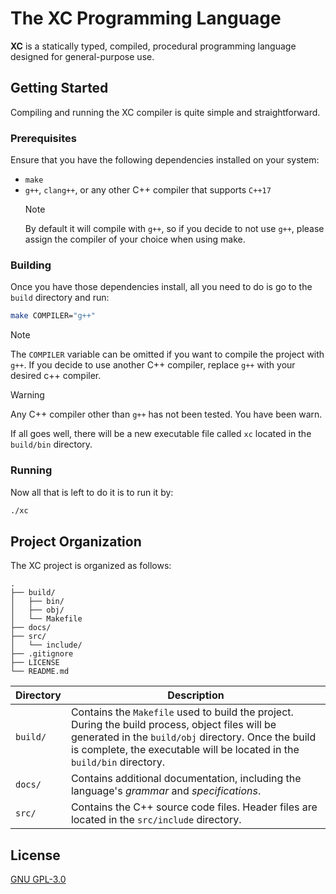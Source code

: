 # The XC Programming Language

**XC** is a statically typed, compiled, procedural programming language designed for general-purpose use.

## Getting Started
Compiling and running the XC compiler is quite simple and straightforward.

### Prerequisites
Ensure that you have the following dependencies installed on your system:
 * `make`
 * `g++`, `clang++`, or any other C++ compiler that supports `C++17`
    > [!NOTE]
	> By default it will compile with `g++`, so if you decide to not use `g++`, please assign the compiler of your choice when using make.

### Building
Once you have those dependencies install, all you need to do is go to the `build` directory and run:
```bash
make COMPILER="g++"
```
> [!NOTE]
> The `COMPILER` variable can be omitted if you want to compile the project with `g++`. If you decide to use another C++ compiler, replace `g++` with your desired c++ compiler.

> [!WARNING]
> Any C++ compiler other than `g++` has not been tested. You have been warn.

If all goes well, there will be a new executable file called `xc` located in the `build/bin` directory.

### Running
Now all that is left to do it is to run it by:
```bash
./xc
```

## Project Organization
The XC project is organized as follows:
```
.
├── build/
│   ├── bin/
│   ├── obj/
│   └── Makefile
├── docs/
├── src/
│   └── include/
├── .gitignore
├── LICENSE
└── README.md
```

| Directory | Description | 
| - | - |
| `build/` | Contains the `Makefile` used to build the project. During the build process, object files will be generated in the `build/obj` directory. Once the build is complete, the executable will be located in the `build/bin` directory. |
| `docs/` | Contains additional documentation, including the language's *grammar* and *specifications*. |
| `src/` | Contains the C++ source code files. Header files are located in the `src/include` directory. |

## License
[GNU GPL-3.0](LICENSE)